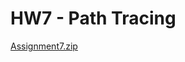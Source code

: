 # HW7 - Path Tracing

[Assignment7.zip](HW7%20-%20Path%20Tracing%201f7a0e20aac74e0b9abb1ae8f0201970/Assignment7.zip)